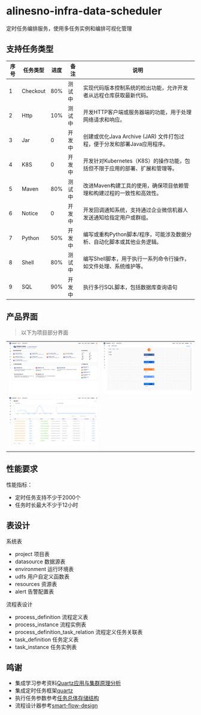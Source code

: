 # alinesno-infra-data-scheduler

定时任务编排服务，使用多任务实例和编排可视化管理

## 支持任务类型

|序号|任务类型|进度|备注|说明|
|---|-------|----|----|----|
|1  |Checkout|80% |测试中|实现代码版本控制系统的检出功能，允许开发者从远程仓库获取最新代码。|
|2  |Http    |10% |测试中|开发HTTP客户端或服务器端的功能，用于处理网络请求和响应。|
|3  |Jar     |0   |开发中|创建或优化Java Archive (JAR) 文件打包过程，便于分发和部署Java应用程序。|
|4  |K8S     |0   |开发中|开发针对Kubernetes（K8S）的操作功能，包括但不限于应用的部署、扩展和管理等。|
|5  |Maven   |80% |测试中|改进Maven构建工具的使用，确保项目依赖管理和构建过程的一致性和高效性。|
|6  |Notice  |0   |开发中|开发回调通知系统，支持通过企业微信机器人发送通知给指定用户或群组。|
|7  |Python  |50% |开发中|编写或重构Python脚本/程序，可能涉及数据分析、自动化脚本或其他业务逻辑。|
|8  |Shell   |80% |测试中|编写Shell脚本，用于执行一系列命令行操作，如文件处理、系统维护等。|
|9  |SQL     |90% |开发中|执行多行SQL脚本，包括数据库查询语句|

## 产品界面

> 以下为项目部分界面

<table>
  <tr>
    <td>
      <img src="/images/02.png" />
    </td>
    <td>
      <img src="/images/01.png" />
    </td>
  </tr>
  <tr>
    <td>
      <img src="/images/03.png" />
    </td>
    <td>
    </td>
  </tr>
</table>

## 性能要求

性能指标：

- 定时任务支持不少于2000个
- 任务时长最大不少于12小时

## 表设计

系统表

- project 项目表
- datasource 数据源表
- environment 运行环境表
- udfs 用户自定义函数表
- resources 资源表
- alert 告警配置表

流程表设计

- process_definition 流程定义表
- process_instance 流程实例表
- process_definition_task_relation 流程定义任务关联表
- task_definition 任务定义表
- task_instance 任务实例表

## 鸣谢

- 集成学习参考资料[Quartz应用与集群原理分析](https://tech.meituan.com/2014/08/31/mt-crm-quartz.html)
- 集成定时任务框架[quartz](https://github.com/kagkarlsson/db-scheduler)
- 执行任务参数参考[任务总体存储结构](https://docs.devlive.org/read/apache-dolphin-scheduler-zh-3.2.1/Architecture-Task-Structure)
- 流程设计器参考[smart-flow-design](https://gitee.com/crowncloud/smart-flow-design)
